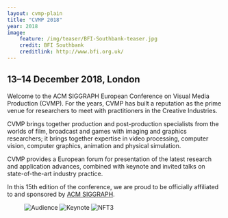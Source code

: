 ```yaml
---
layout: cvmp-plain
title: "CVMP 2018"
year: 2018
image:
    feature: /img/teaser/BFI-Southbank-teaser.jpg
    credit: BFI Southbank
    creditlink: http://www.bfi.org.uk/
---
```


## 13–14 December 2018, London

Welcome to the ACM SIGGRAPH European Conference on Visual Media Production (CVMP). For the years, CVMP has built a reputation as the prime venue for researchers to meet with practitioners in the Creative Industries.

CVMP brings together production and post-production specialists from the worlds of film, broadcast and games with imaging and graphics researchers; it brings together expertise in video processing, computer vision, computer graphics, animation and physical simulation.

CVMP provides a European forum for presentation of the latest research and application advances, combined with keynote and invited talks on state-of-the-art industry practice.

In this 15th edition of the conference, we are proud to be officially affiliated to and sponsored by [ACM SIGGRAPH](https://www.siggraph.org).
 

<!-- featured images -->
<figure class="top3" >
    <img class="col-xs-12 col-sm-4" src="{{site.url}}/{{site.baseurl}}/img/cvmp/cvmp-audience.jpg" alt="Audience">
    <img class="col-xs-12 col-sm-4" src="{{site.url}}/{{site.baseurl}}/img/cvmp/cvmp-keynote.jpg" alt="Keynote">
    <img class="col-xs-12 col-sm-4" src="{{site.url}}/{{site.baseurl}}/img/cvmp/cvmp-theatre.jpg" alt="NFT3">
</figure>
